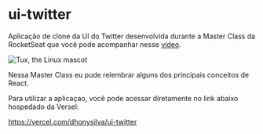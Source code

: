 # ui-twitter

Aplicação de clone da UI do Twitter desenvolvida durante a Master Class da RocketSeat que você pode acompanhar nesse [vídeo](https://www.youtube.com/watch?v=99okStmx-7c).

![Tux, the Linux mascot](https://img.youtube.com/vi/99okStmx-7c/0.jpg)

Nessa Master Class eu pude relembrar alguns dos principais conceitos de React.

Para utilizar a aplicaçao, você pode acessar diretamente no link abaixo hospedado da Versel:

https://vercel.com/dhonysilva/ui-twitter
